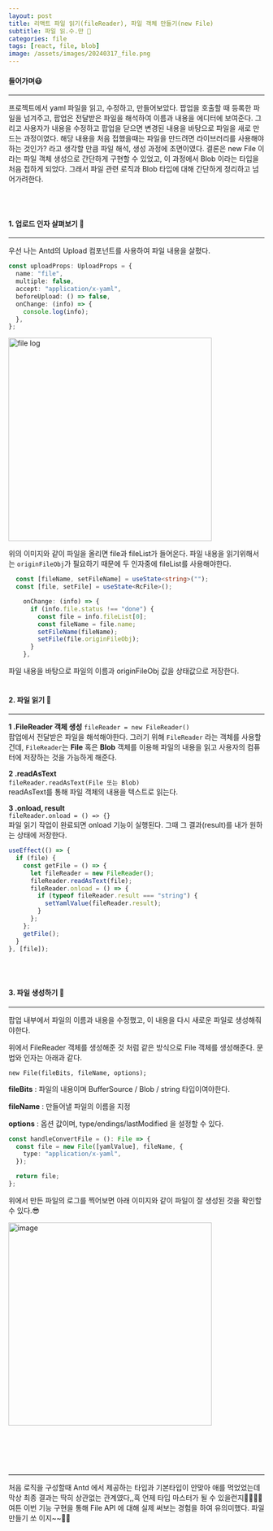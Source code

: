 ```yaml
---
layout: post
title: 리액트 파일 읽기(fileReader), 파일 객체 만들기(new File)
subtitle: 파일 읽.수.만 📂
categories: file
tags: [react, file, blob]
image: /assets/images/20240317_file.png
---
```


#### 들어가며😃

---

프로젝트에서 yaml 파일을 읽고, 수정하고, 만들어보았다. 팝업을 호출할 때 등록한 파일을 넘겨주고, 팝업은 전달받은 파일을 해석하여 이름과 내용을 에디터에 보여준다. 그리고 사용자가 내용을 수정하고 팝업을 닫으면 변경된 내용을 바탕으로 파일을 새로 만드는 과정이였다. 해당 내용을 처음 접했을때는 파일을 만드려면 라이브러리를 사용해야하는 것인가? 라고 생각할 만큼 파일 해석, 생성 과정에 초면이였다. 결론은 new File 이라는 파일 객체 생성으로 간단하게 구현할 수 있었고, 이 과정에서 Blob 이라는 타입을 처음 접하게 되었다. 그래서 파일 관련 로직과 Blob 타입에 대해 간단하게 정리하고 넘어가려한다.

<br/><br/>

#### 1. 업로드 인자 살펴보기 👀

---

우선 나는 Antd의 Upload 컴포넌트를 사용하여 파일 내용을 살폈다.

```typescript
const uploadProps: UploadProps = {
  name: "file",
  multiple: false,
  accept: "application/x-yaml",
  beforeUpload: () => false,
  onChange: (info) => {
    console.log(info);
  },
};
```

<img width="400" alt="file log" src="https://github.com/ju-ju2/ju-ju2.github.io/assets/71650663/01f33802-80c2-4e1e-9591-2f4cf1f548b9">  
<br/>

위의 이미지와 같이 파일을 올리면 file과 fileList가 들어온다. 파일 내용을 읽기위해서는 `originFileObj`가 필요하기 때문에 두 인자중에 fileList를 사용해야한다.
<br/>

```typescript
  const [fileName, setFileName] = useState<string>("");
  const [file, setFile] = useState<RcFile>();

    onChange: (info) => {
      if (info.file.status !== "done") {
        const file = info.fileList[0];
        const fileName = file.name;
        setFileName(fileName);
        setFile(file.originFileObj);
      }
    },
```

파일 내용을 바탕으로 파일의 이름과 originFileObj 값을 상태값으로 저장한다.
<br/><br/>

#### 2. 파일 읽기 📖

---

**1 .FileReader 객체 생성**
`fileReader = new FileReader()`
<br/>
팝업에서 전달받은 파일을 해석해야한다. 그러기 위해 `FileReader` 라는 객체를 사용할건데, `FileReader`는 **File** 혹은 **Blob** 객체를 이용해 파일의 내용을 읽고 사용자의 컴퓨터에 저장하는 것을 가능하게 해준다.

**2 .readAsText**
<br/>
`fileReader.readAsText(File 또는 Blob)`  
readAsText를 통해 파일 객체의 내용을 텍스트로 읽는다.

**3 .onload, result**
<br/>
`fileReader.onload = () => {}`  
파일 읽기 작업이 완료되면 onload 기능이 실행된다. 그때 그 결과(result)를 내가 원하는 상태에 저장한다.

```typescript
useEffect(() => {
  if (file) {
    const getFile = () => {
      let fileReader = new FileReader();
      fileReader.readAsText(file);
      fileReader.onload = () => {
        if (typeof fileReader.result === "string") {
          setYamlValue(fileReader.result);
        }
      };
    };
    getFile();
  }
}, [file]);
```

<br/><br/>

#### 3. 파일 생성하기 📂

---

팝업 내부에서 파일의 이름과 내용을 수정했고, 이 내용을 다시 새로운 파일로 생성해줘야한다.

위에서 FileReader 객체를 생성해준 것 처럼 같은 방식으로 File 객체를 생성해준다. 문법와 인자는 아래과 같다.

`new File(fileBits, fileName, options);`

**fileBits** : 파일의 내용이며 BufferSource / Blob / string 타입이여야한다.

**fileName** : 만들어낼 파일의 이름을 지정

**options** : 옵션 값이며, type/endings/lastModified 을 설정할 수 있다.

```typescript
const handleConvertFile = (): File => {
  const file = new File([yamlValue], fileName, {
    type: "application/x-yaml",
  });

  return file;
};
```

위에서 만든 파일의 로그를 찍어보면 아래 이미지와 같이 파일이 잘 생성된 것을 확인할 수 있다.😎

<img width="400" alt="image" src="https://github.com/ju-ju2/ju-ju2.github.io/assets/71650663/e74d69c3-7a04-41d8-ae06-1cf8d0af7e23">

<br/><br/><br/><br/>

---

처음 로직을 구성할때 Antd 에서 제공하는 타입과 기본타입이 안맞아 애를 먹었었는데 막상 최종 결과는 딱히 상관없는 관계였다,,흑 언제 타입 마스터가 될 수 있을런지😵‍💫😵‍💫 여튼 이번 기능 구현을 통해 File API 에 대해 실제 써보는 경험을 하여 유의미했다. 파일 만들기 쏘 이지~~👊🏻
